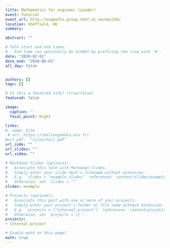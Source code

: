```yaml
---
title: Mathematics for engineer (Leader)
event: Tutorial
event_url: http://engmaths.group.shef.ac.uk/mas156/
location: Sheffield, UK
summary: 

abstract: ""

# Talk start and end times.
#   End time can optionally be hidden by prefixing the line with `#`.
date: "2020-02-01"
date_end: "2020-06-01"
all_day: false


authors: []
tags: []

# Is this a featured talk? (true/false)
featured: false

image:
  caption: ''
  focal_point: Right

links:
#- name: Site 
 # url: https://challengedata.ens.fr/
#url_pdf:  "files/hail.pdf"
url_code: ""
url_slides: ""
url_video: ""

# Markdown Slides (optional).
#   Associate this talk with Markdown slides.
#   Simply enter your slide deck's filename without extension.
#   E.g. `slides = "example-slides"` references `content/slides/example-slides.md`.
#   Otherwise, set `slides = ""`.
slides: example

# Projects (optional).
#   Associate this post with one or more of your projects.
#   Simply enter your project's folder or file name without extension.
#   E.g. `projects = ["internal-project"]` references `content/project/deep-learning/index.md`.
#   Otherwise, set `projects = []`.
projects:
- internal-project

# Enable math on this page?
math: true
---
```


